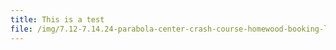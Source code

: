 ```yaml
---
title: This is a test
file: /img/7.12-7.14.24-parabola-center-crash-course-homewood-booking-link-1-.pdf
---
```

